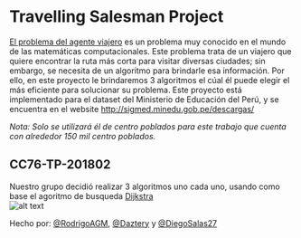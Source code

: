 # Travelling Salesman Project 

[El problema del agente viajero](http://www.math.uwaterloo.ca/tsp/index.html) es un problema muy conocido en el mundo de las matemáticas computacionales. Este problema trata de un viajero que quiere encontrar la ruta más corta para visitar diversas ciudades; sin embargo, se necesita de un algoritmo para brindarle esa información. Por ello, en este proyecto le brindaremos 3 algoritmos el cúal él puede elegir el más eficiente para solucionar su problema. 
Este proyecto está implementado para el dataset del Ministerio de Educación del Perú, y se encuentra en el website http://sigmed.minedu.gob.pe/descargas/  

*Nota: Solo se utilizará él de centro poblados para este trabajo que cuenta con alrededor 150 mil centro poblados.*


## CC76-TP-201802
Nuestro grupo decidió realizar 3 algoritmos uno cada uno, usando como base el agoritmo de busqueda [Dijkstra](https://es.wikipedia.org/wiki/Algoritmo_de_Dijkstra)  
![alt text](https://upload.wikimedia.org/wikipedia/commons/5/57/Dijkstra_Animation.gif)


<!-- You can access the project via url: http://localhost:8000/ShortestPathMain/ -->
<!-- Follow the documentation :smile: -->

Hecho por: [@RodrigoAGM](https://github.com/RodrigoAGM), [@Daztery](https://github.com/Daztery) y [@DiegoSalas27](https://github.com/DiegoSalas27)
